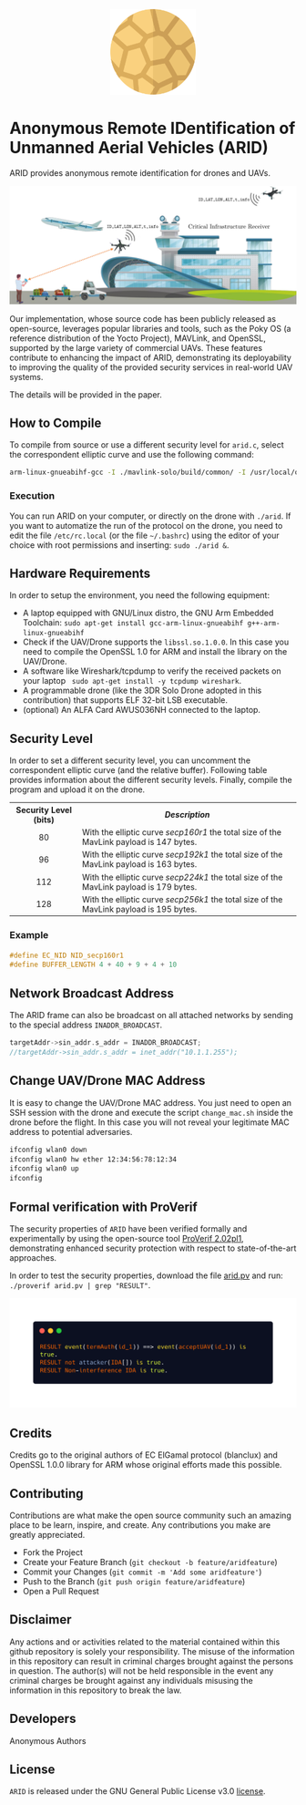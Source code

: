 <p align="center">
  <img src="https://github.com/pietrotedeschi/arid/blob/master/figures/ARID_Logo.png" alt="ARID" width="150">
</p>

# Anonymous Remote IDentification of Unmanned Aerial Vehicles (ARID)
ARID provides anonymous remote identification for drones and UAVs.

![ARID](https://github.com/pietrotedeschi/arid/blob/master/figures/scenario_arid.jpg "ARID")

Our implementation, whose source code has been publicly released as open-source, leverages popular libraries and tools, such as the Poky OS (a reference distribution of the Yocto Project), MAVLink, and OpenSSL, supported by the large variety of commercial UAVs. These features contribute to enhancing the impact of ARID, demonstrating its deployability to improving the quality of the provided security services in real-world UAV systems.

The details will be provided in the paper.

## How to Compile
To compile from source or use a different security level for ```arid.c```, select the correspondent elliptic curve and use the following command:
```sh
arm-linux-gnueabihf-gcc -I ./mavlink-solo/build/common/ -I /usr/local/openssl/include/ -I /usr/local/include/ -L /usr/local/openssl/lib/ -mcpu=cortex-a9 -o arid arid.c -lcrypto -lpthread -Wl,--no-as-needed -ldl -static
```

### Execution
You can run ARID on your computer, or directly on the drone with ```./arid```. If you want to automatize the run of the protocol on the drone, you need to edit the file ```/etc/rc.local``` (or the file ```~/.bashrc```) using the editor of your choice with root permissions and inserting: ```sudo ./arid &```.

## Hardware Requirements
In order to setup the environment, you need the following equipment:
- A laptop equipped with GNU/Linux distro, the GNU Arm Embedded Toolchain: ```sudo apt-get install gcc-arm-linux-gnueabihf g++-arm-linux-gnueabihf```
- Check if the UAV/Drone supports the ```libssl.so.1.0.0```. In this case you need to compile the OpenSSL 1.0 for ARM and install the library on the UAV/Drone.
- A software like Wireshark/tcpdump to verify the received packets on your laptop ``` sudo apt-get install -y tcpdump wireshark```.
- A programmable drone (like the 3DR Solo Drone adopted in this contribution) that supports ELF 32-bit LSB executable.
- (optional) An ALFA Card AWUS036NH connected to the laptop.

## Security Level
In order to set a different security level, you can uncomment the correspondent elliptic curve (and the relative buffer). Following table provides information about the different security levels. Finally, compile the program and upload it on the drone.

<table>
  <tr>
    <th style="text-align:center"><b>Security Level (bits)</b></th>
    <th><i><b>Description</b></i></th>
  </tr>
  <tr>
    <td style="text-align:center">80</td>
     <td>With the elliptic curve <i>secp160r1</i> the total size of the MavLink payload is 147 bytes.</td>
  </tr>
  <tr>
    <td style="text-align:center">96</td>
    <td>With the elliptic curve <i>secp192k1</i> the total size of the MavLink payload is 163 bytes.</td>
  </tr>
  <tr>
    <td style="text-align:center">112</td>
    <td>With the elliptic curve <i>secp224k1</i> the total size of the MavLink payload is 179 bytes.</td>
  </tr>
  <tr>
    <td style="text-align:center">128</td>
    <td>With the elliptic curve <i>secp256k1</i> the total size of the MavLink payload is 195 bytes.</td>
  </tr>
</table>

### Example
```C
#define EC_NID NID_secp160r1
#define BUFFER_LENGTH 4 + 40 + 9 + 4 + 10
```

## Network Broadcast Address
The ARID frame can also be broadcast on all attached networks by sending to the special address ```INADDR_BROADCAST```.
```C
targetAddr->sin_addr.s_addr = INADDR_BROADCAST;
//targetAddr->sin_addr.s_addr = inet_addr("10.1.1.255");
```

## Change UAV/Drone MAC Address
It is easy to change the UAV/Drone MAC address. You just need to open an SSH session with the drone and execute the script ```change_mac.sh``` inside the drone before the flight. In this case you will not reveal your legitimate MAC address to potential adversaries.
```sh
ifconfig wlan0 down
ifconfig wlan0 hw ether 12:34:56:78:12:34
ifconfig wlan0 up
ifconfig
```

## Formal verification with ProVerif
The security properties of `ARID` have been verified formally and experimentally by using the open-source tool <a href="https://prosecco.gforge.inria.fr/personal/bblanche/proverif/">ProVerif 2.02pl1</a>, demonstrating enhanced security protection with respect to state-of-the-art approaches.

In order to test the security properties, download the file <a href="./proverif/arid.pv">arid.pv</a> and run: `./proverif arid.pv | grep "RESULT"`.

<p align="center">
  <img src="./figures/proverif.png" alt="ARID" width="700">
</p>

## Credits
Credits go to the original authors of EC ElGamal protocol (blanclux) and OpenSSL 1.0.0 library for ARM whose original efforts made this possible.

## Contributing
Contributions are what make the open source community such an amazing place to be learn, inspire, and create. Any contributions you make are greatly appreciated.
- Fork the Project
- Create your Feature Branch (```git checkout -b feature/aridfeature```)
- Commit your Changes (```git commit -m 'Add some aridfeature'```)
- Push to the Branch (```git push origin feature/aridfeature```)
- Open a Pull Request

## Disclaimer
Any actions and or activities related to the material contained within this github repository is solely your responsibility. The misuse of the information in this repository can result in criminal charges brought against the persons in question. The author(s) will not be held responsible in the event any criminal charges be brought against any individuals misusing the information in this repository to break the law.

## Developers
Anonymous Authors

## License
```ARID``` is released under the GNU General Public License v3.0 <a href="LICENSE">license</a>.
